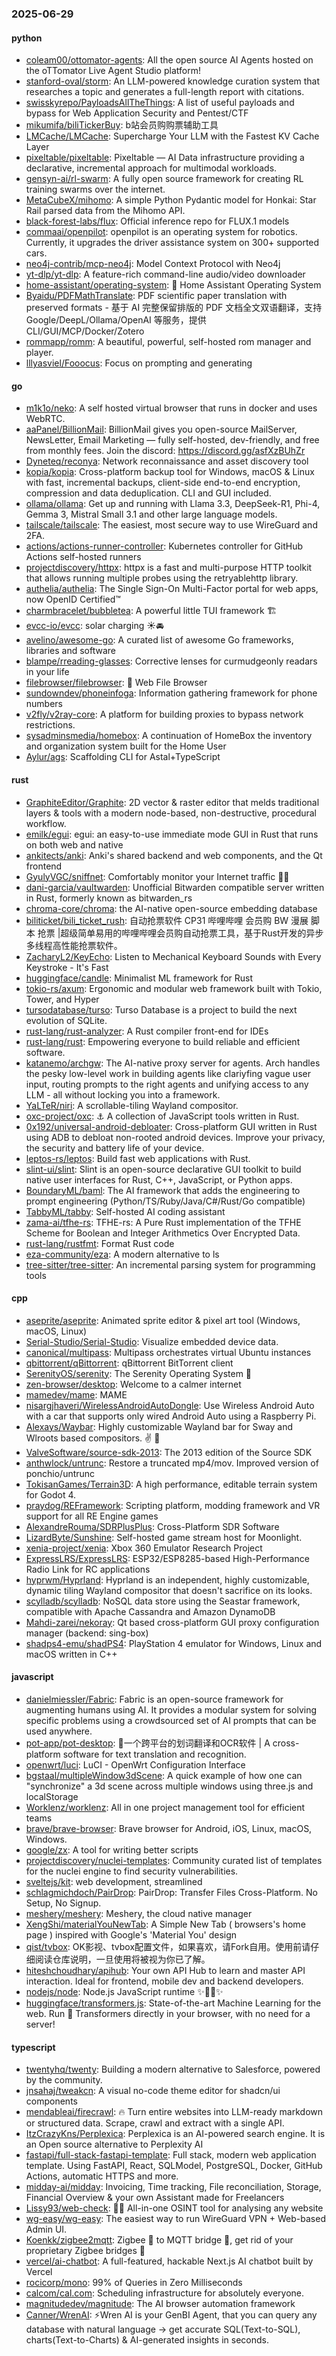 ### 2025-06-29

#### python
* [coleam00/ottomator-agents](https://github.com/coleam00/ottomator-agents): All the open source AI Agents hosted on the oTTomator Live Agent Studio platform!
* [stanford-oval/storm](https://github.com/stanford-oval/storm): An LLM-powered knowledge curation system that researches a topic and generates a full-length report with citations.
* [swisskyrepo/PayloadsAllTheThings](https://github.com/swisskyrepo/PayloadsAllTheThings): A list of useful payloads and bypass for Web Application Security and Pentest/CTF
* [mikumifa/biliTickerBuy](https://github.com/mikumifa/biliTickerBuy): b站会员购购票辅助工具
* [LMCache/LMCache](https://github.com/LMCache/LMCache): Supercharge Your LLM with the Fastest KV Cache Layer
* [pixeltable/pixeltable](https://github.com/pixeltable/pixeltable): Pixeltable — AI Data infrastructure providing a declarative, incremental approach for multimodal workloads.
* [gensyn-ai/rl-swarm](https://github.com/gensyn-ai/rl-swarm): A fully open source framework for creating RL training swarms over the internet.
* [MetaCubeX/mihomo](https://github.com/MetaCubeX/mihomo): A simple Python Pydantic model for Honkai: Star Rail parsed data from the Mihomo API.
* [black-forest-labs/flux](https://github.com/black-forest-labs/flux): Official inference repo for FLUX.1 models
* [commaai/openpilot](https://github.com/commaai/openpilot): openpilot is an operating system for robotics. Currently, it upgrades the driver assistance system on 300+ supported cars.
* [neo4j-contrib/mcp-neo4j](https://github.com/neo4j-contrib/mcp-neo4j): Model Context Protocol with Neo4j
* [yt-dlp/yt-dlp](https://github.com/yt-dlp/yt-dlp): A feature-rich command-line audio/video downloader
* [home-assistant/operating-system](https://github.com/home-assistant/operating-system): 🔰 Home Assistant Operating System
* [Byaidu/PDFMathTranslate](https://github.com/Byaidu/PDFMathTranslate): PDF scientific paper translation with preserved formats - 基于 AI 完整保留排版的 PDF 文档全文双语翻译，支持 Google/DeepL/Ollama/OpenAI 等服务，提供 CLI/GUI/MCP/Docker/Zotero
* [rommapp/romm](https://github.com/rommapp/romm): A beautiful, powerful, self-hosted rom manager and player.
* [lllyasviel/Fooocus](https://github.com/lllyasviel/Fooocus): Focus on prompting and generating

#### go
* [m1k1o/neko](https://github.com/m1k1o/neko): A self hosted virtual browser that runs in docker and uses WebRTC.
* [aaPanel/BillionMail](https://github.com/aaPanel/BillionMail): BillionMail gives you open-source MailServer, NewsLetter, Email Marketing — fully self-hosted, dev-friendly, and free from monthly fees. Join the discord: https://discord.gg/asfXzBUhZr
* [Dyneteq/reconya](https://github.com/Dyneteq/reconya): Network reconnaissance and asset discovery tool
* [kopia/kopia](https://github.com/kopia/kopia): Cross-platform backup tool for Windows, macOS & Linux with fast, incremental backups, client-side end-to-end encryption, compression and data deduplication. CLI and GUI included.
* [ollama/ollama](https://github.com/ollama/ollama): Get up and running with Llama 3.3, DeepSeek-R1, Phi-4, Gemma 3, Mistral Small 3.1 and other large language models.
* [tailscale/tailscale](https://github.com/tailscale/tailscale): The easiest, most secure way to use WireGuard and 2FA.
* [actions/actions-runner-controller](https://github.com/actions/actions-runner-controller): Kubernetes controller for GitHub Actions self-hosted runners
* [projectdiscovery/httpx](https://github.com/projectdiscovery/httpx): httpx is a fast and multi-purpose HTTP toolkit that allows running multiple probes using the retryablehttp library.
* [authelia/authelia](https://github.com/authelia/authelia): The Single Sign-On Multi-Factor portal for web apps, now OpenID Certified™
* [charmbracelet/bubbletea](https://github.com/charmbracelet/bubbletea): A powerful little TUI framework 🏗
* [evcc-io/evcc](https://github.com/evcc-io/evcc): solar charging ☀️🚘
* [avelino/awesome-go](https://github.com/avelino/awesome-go): A curated list of awesome Go frameworks, libraries and software
* [blampe/rreading-glasses](https://github.com/blampe/rreading-glasses): Corrective lenses for curmudgeonly readars in your life
* [filebrowser/filebrowser](https://github.com/filebrowser/filebrowser): 📂 Web File Browser
* [sundowndev/phoneinfoga](https://github.com/sundowndev/phoneinfoga): Information gathering framework for phone numbers
* [v2fly/v2ray-core](https://github.com/v2fly/v2ray-core): A platform for building proxies to bypass network restrictions.
* [sysadminsmedia/homebox](https://github.com/sysadminsmedia/homebox): A continuation of HomeBox the inventory and organization system built for the Home User
* [Aylur/ags](https://github.com/Aylur/ags): Scaffolding CLI for Astal+TypeScript

#### rust
* [GraphiteEditor/Graphite](https://github.com/GraphiteEditor/Graphite): 2D vector & raster editor that melds traditional layers & tools with a modern node-based, non-destructive, procedural workflow.
* [emilk/egui](https://github.com/emilk/egui): egui: an easy-to-use immediate mode GUI in Rust that runs on both web and native
* [ankitects/anki](https://github.com/ankitects/anki): Anki's shared backend and web components, and the Qt frontend
* [GyulyVGC/sniffnet](https://github.com/GyulyVGC/sniffnet): Comfortably monitor your Internet traffic 🕵️‍♂️
* [dani-garcia/vaultwarden](https://github.com/dani-garcia/vaultwarden): Unofficial Bitwarden compatible server written in Rust, formerly known as bitwarden_rs
* [chroma-core/chroma](https://github.com/chroma-core/chroma): the AI-native open-source embedding database
* [biliticket/bili_ticket_rush](https://github.com/biliticket/bili_ticket_rush): 自动抢票软件 CP31 哔哩哔哩 会员购 BW 漫展 脚本 抢票 |超级简单易用的哔哩哔哩会员购自动抢票工具，基于Rust开发的异步多线程高性能抢票软件。
* [ZacharyL2/KeyEcho](https://github.com/ZacharyL2/KeyEcho): Listen to Mechanical Keyboard Sounds with Every Keystroke - It's Fast
* [huggingface/candle](https://github.com/huggingface/candle): Minimalist ML framework for Rust
* [tokio-rs/axum](https://github.com/tokio-rs/axum): Ergonomic and modular web framework built with Tokio, Tower, and Hyper
* [tursodatabase/turso](https://github.com/tursodatabase/turso): Turso Database is a project to build the next evolution of SQLite.
* [rust-lang/rust-analyzer](https://github.com/rust-lang/rust-analyzer): A Rust compiler front-end for IDEs
* [rust-lang/rust](https://github.com/rust-lang/rust): Empowering everyone to build reliable and efficient software.
* [katanemo/archgw](https://github.com/katanemo/archgw): The AI-native proxy server for agents. Arch handles the pesky low-level work in building agents like clariyfing vague user input, routing prompts to the right agents and unifying access to any LLM - all without locking you into a framework.
* [YaLTeR/niri](https://github.com/YaLTeR/niri): A scrollable-tiling Wayland compositor.
* [oxc-project/oxc](https://github.com/oxc-project/oxc): ⚓ A collection of JavaScript tools written in Rust.
* [0x192/universal-android-debloater](https://github.com/0x192/universal-android-debloater): Cross-platform GUI written in Rust using ADB to debloat non-rooted android devices. Improve your privacy, the security and battery life of your device.
* [leptos-rs/leptos](https://github.com/leptos-rs/leptos): Build fast web applications with Rust.
* [slint-ui/slint](https://github.com/slint-ui/slint): Slint is an open-source declarative GUI toolkit to build native user interfaces for Rust, C++, JavaScript, or Python apps.
* [BoundaryML/baml](https://github.com/BoundaryML/baml): The AI framework that adds the engineering to prompt engineering (Python/TS/Ruby/Java/C#/Rust/Go compatible)
* [TabbyML/tabby](https://github.com/TabbyML/tabby): Self-hosted AI coding assistant
* [zama-ai/tfhe-rs](https://github.com/zama-ai/tfhe-rs): TFHE-rs: A Pure Rust implementation of the TFHE Scheme for Boolean and Integer Arithmetics Over Encrypted Data.
* [rust-lang/rustfmt](https://github.com/rust-lang/rustfmt): Format Rust code
* [eza-community/eza](https://github.com/eza-community/eza): A modern alternative to ls
* [tree-sitter/tree-sitter](https://github.com/tree-sitter/tree-sitter): An incremental parsing system for programming tools

#### cpp
* [aseprite/aseprite](https://github.com/aseprite/aseprite): Animated sprite editor & pixel art tool (Windows, macOS, Linux)
* [Serial-Studio/Serial-Studio](https://github.com/Serial-Studio/Serial-Studio): Visualize embedded device data.
* [canonical/multipass](https://github.com/canonical/multipass): Multipass orchestrates virtual Ubuntu instances
* [qbittorrent/qBittorrent](https://github.com/qbittorrent/qBittorrent): qBittorrent BitTorrent client
* [SerenityOS/serenity](https://github.com/SerenityOS/serenity): The Serenity Operating System 🐞
* [zen-browser/desktop](https://github.com/zen-browser/desktop): Welcome to a calmer internet
* [mamedev/mame](https://github.com/mamedev/mame): MAME
* [nisargjhaveri/WirelessAndroidAutoDongle](https://github.com/nisargjhaveri/WirelessAndroidAutoDongle): Use Wireless Android Auto with a car that supports only wired Android Auto using a Raspberry Pi.
* [Alexays/Waybar](https://github.com/Alexays/Waybar): Highly customizable Wayland bar for Sway and Wlroots based compositors. ✌️ 🎉
* [ValveSoftware/source-sdk-2013](https://github.com/ValveSoftware/source-sdk-2013): The 2013 edition of the Source SDK
* [anthwlock/untrunc](https://github.com/anthwlock/untrunc): Restore a truncated mp4/mov. Improved version of ponchio/untrunc
* [TokisanGames/Terrain3D](https://github.com/TokisanGames/Terrain3D): A high performance, editable terrain system for Godot 4.
* [praydog/REFramework](https://github.com/praydog/REFramework): Scripting platform, modding framework and VR support for all RE Engine games
* [AlexandreRouma/SDRPlusPlus](https://github.com/AlexandreRouma/SDRPlusPlus): Cross-Platform SDR Software
* [LizardByte/Sunshine](https://github.com/LizardByte/Sunshine): Self-hosted game stream host for Moonlight.
* [xenia-project/xenia](https://github.com/xenia-project/xenia): Xbox 360 Emulator Research Project
* [ExpressLRS/ExpressLRS](https://github.com/ExpressLRS/ExpressLRS): ESP32/ESP8285-based High-Performance Radio Link for RC applications
* [hyprwm/Hyprland](https://github.com/hyprwm/Hyprland): Hyprland is an independent, highly customizable, dynamic tiling Wayland compositor that doesn't sacrifice on its looks.
* [scylladb/scylladb](https://github.com/scylladb/scylladb): NoSQL data store using the Seastar framework, compatible with Apache Cassandra and Amazon DynamoDB
* [Mahdi-zarei/nekoray](https://github.com/Mahdi-zarei/nekoray): Qt based cross-platform GUI proxy configuration manager (backend: sing-box)
* [shadps4-emu/shadPS4](https://github.com/shadps4-emu/shadPS4): PlayStation 4 emulator for Windows, Linux and macOS written in C++

#### javascript
* [danielmiessler/Fabric](https://github.com/danielmiessler/Fabric): Fabric is an open-source framework for augmenting humans using AI. It provides a modular system for solving specific problems using a crowdsourced set of AI prompts that can be used anywhere.
* [pot-app/pot-desktop](https://github.com/pot-app/pot-desktop): 🌈一个跨平台的划词翻译和OCR软件 | A cross-platform software for text translation and recognition.
* [openwrt/luci](https://github.com/openwrt/luci): LuCI - OpenWrt Configuration Interface
* [bgstaal/multipleWindow3dScene](https://github.com/bgstaal/multipleWindow3dScene): A quick example of how one can "synchronize" a 3d scene across multiple windows using three.js and localStorage
* [Worklenz/worklenz](https://github.com/Worklenz/worklenz): All in one project management tool for efficient teams
* [brave/brave-browser](https://github.com/brave/brave-browser): Brave browser for Android, iOS, Linux, macOS, Windows.
* [google/zx](https://github.com/google/zx): A tool for writing better scripts
* [projectdiscovery/nuclei-templates](https://github.com/projectdiscovery/nuclei-templates): Community curated list of templates for the nuclei engine to find security vulnerabilities.
* [sveltejs/kit](https://github.com/sveltejs/kit): web development, streamlined
* [schlagmichdoch/PairDrop](https://github.com/schlagmichdoch/PairDrop): PairDrop: Transfer Files Cross-Platform. No Setup, No Signup.
* [meshery/meshery](https://github.com/meshery/meshery): Meshery, the cloud native manager
* [XengShi/materialYouNewTab](https://github.com/XengShi/materialYouNewTab): A Simple New Tab ( browsers's home page ) inspired with Google's 'Material You' design
* [qist/tvbox](https://github.com/qist/tvbox): OK影视、tvbox配置文件，如果喜欢，请Fork自用。使用前请仔细阅读仓库说明，一旦使用将被视为你已了解。
* [hiteshchoudhary/apihub](https://github.com/hiteshchoudhary/apihub): Your own API Hub to learn and master API interaction. Ideal for frontend, mobile dev and backend developers.
* [nodejs/node](https://github.com/nodejs/node): Node.js JavaScript runtime ✨🐢🚀✨
* [huggingface/transformers.js](https://github.com/huggingface/transformers.js): State-of-the-art Machine Learning for the web. Run 🤗 Transformers directly in your browser, with no need for a server!

#### typescript
* [twentyhq/twenty](https://github.com/twentyhq/twenty): Building a modern alternative to Salesforce, powered by the community.
* [jnsahaj/tweakcn](https://github.com/jnsahaj/tweakcn): A visual no-code theme editor for shadcn/ui components
* [mendableai/firecrawl](https://github.com/mendableai/firecrawl): 🔥 Turn entire websites into LLM-ready markdown or structured data. Scrape, crawl and extract with a single API.
* [ItzCrazyKns/Perplexica](https://github.com/ItzCrazyKns/Perplexica): Perplexica is an AI-powered search engine. It is an Open source alternative to Perplexity AI
* [fastapi/full-stack-fastapi-template](https://github.com/fastapi/full-stack-fastapi-template): Full stack, modern web application template. Using FastAPI, React, SQLModel, PostgreSQL, Docker, GitHub Actions, automatic HTTPS and more.
* [midday-ai/midday](https://github.com/midday-ai/midday): Invoicing, Time tracking, File reconciliation, Storage, Financial Overview & your own Assistant made for Freelancers
* [Lissy93/web-check](https://github.com/Lissy93/web-check): 🕵️‍♂️ All-in-one OSINT tool for analysing any website
* [wg-easy/wg-easy](https://github.com/wg-easy/wg-easy): The easiest way to run WireGuard VPN + Web-based Admin UI.
* [Koenkk/zigbee2mqtt](https://github.com/Koenkk/zigbee2mqtt): Zigbee 🐝 to MQTT bridge 🌉, get rid of your proprietary Zigbee bridges 🔨
* [vercel/ai-chatbot](https://github.com/vercel/ai-chatbot): A full-featured, hackable Next.js AI chatbot built by Vercel
* [rocicorp/mono](https://github.com/rocicorp/mono): 99% of Queries in Zero Milliseconds
* [calcom/cal.com](https://github.com/calcom/cal.com): Scheduling infrastructure for absolutely everyone.
* [magnitudedev/magnitude](https://github.com/magnitudedev/magnitude): The AI browser automation framework
* [Canner/WrenAI](https://github.com/Canner/WrenAI): ⚡️Wren AI is your GenBI Agent, that you can query any database with natural language → get accurate SQL(Text-to-SQL), charts(Text-to-Charts) & AI-generated insights in seconds.
